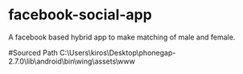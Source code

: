 # facebook-social-app
A  facebook based hybrid app to make matching of male and female.

#Sourced Path
C:\Users\kiros\Desktop\phonegap-2.7.0\lib\android\bin\wing\assets\www
